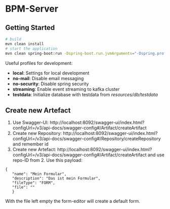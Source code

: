 # BPM-Server

## Getting Started

````bash
# build
mvn clean install
# start the application
mvn clean spring-boot:run -Dspring-boot.run.jvmArguments="-Dspring.profiles.active=local, no-mail, no-security, streaming, testdata"
````

Useful profiles for development:

* **local**: Settings for local development
* **no-mail**: Disable email messaging
* **no-security**: Disable spring security
* **streaming**: Enable event streaming to kafka cluster
* **testdata**: Initialize database with testdata from *resources/db/testdata*


## Create new Artefact
1. Use Swagger-UI: http://localhost:8092/swagger-ui/index.html?configUrl=/v3/api-docs/swagger-config#/Artifact/createArtifact
2. Create new Repository: http://localhost:8092/swagger-ui/index.html?configUrl=/v3/api-docs/swagger-config#/Repository/createRepository 
   and remember id
3. Create new Artefact: http://localhost:8092/swagger-ui/index.html?configUrl=/v3/api-docs/swagger-config#/Artifact/createArtifact 
   and use repo-ID from 2.
   Use this payload:
```
{
   "name": "Mein Formular",
   "description": "Das ist mein Formular",
   "fileType": "FORM",
   "file": ""
   } 
```
  With the file left empty the form-editor will create a default form.